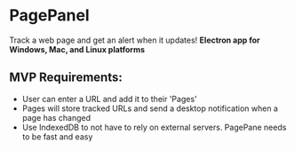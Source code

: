 # PagePanel
Track a web page and get an alert when it updates!
**Electron app for Windows, Mac, and Linux platforms**

## MVP Requirements:

* User can enter a URL and add it to their 'Pages'
* Pages will store tracked URLs and send a desktop notification when a page has changed
* Use IndexedDB to not have to rely on external servers. PagePane needs to be fast and easy
